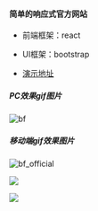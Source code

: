 

#### 简单的响应式官方网站

- 前端框架：react
- UI框架：bootstrap

- [演示地址](<http://47.112.242.72:8080/>)

##### PC效果gif图片

![bf](./bf.gif)

##### 移动端gif效果图片

![bf_official](./bf_official.gif)

![](https://img-blog.csdnimg.cn/20200521165226603.gif)

![](https://img-blog.csdnimg.cn/2020052116535721.gif)